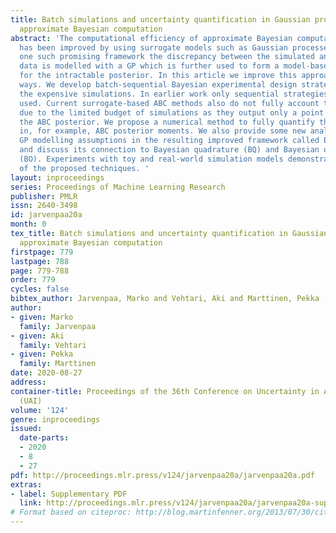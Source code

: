 ```yaml
---
title: Batch simulations and uncertainty quantification in Gaussian process surrogate
  approximate Bayesian computation
abstract: 'The computational efficiency of approximate Bayesian computation (ABC)
  has been improved by using surrogate models such as Gaussian processes (GP). In
  one such promising framework the discrepancy between the simulated and observed
  data is modelled with a GP which is further used to form a model-based estimator
  for the intractable posterior. In this article we improve this approach in several
  ways. We develop batch-sequential Bayesian experimental design strategies to parallellise
  the expensive simulations. In earlier work only sequential strategies have been
  used. Current surrogate-based ABC methods also do not fully account the uncertainty
  due to the limited budget of simulations as they output only a point estimate of
  the ABC posterior. We propose a numerical method to fully quantify the uncertainty
  in, for example, ABC posterior moments. We also provide some new analysis on the
  GP modelling assumptions in the resulting improved framework called Bayesian ABC
  and discuss its connection to Bayesian quadrature (BQ) and Bayesian optimisation
  (BO). Experiments with toy and real-world simulation models demonstrate advantages
  of the proposed techniques. '
layout: inproceedings
series: Proceedings of Machine Learning Research
publisher: PMLR
issn: 2640-3498
id: jarvenpaa20a
month: 0
tex_title: Batch simulations and uncertainty quantification in Gaussian process surrogate
  approximate Bayesian computation
firstpage: 779
lastpage: 788
page: 779-788
order: 779
cycles: false
bibtex_author: Jarvenpaa, Marko and Vehtari, Aki and Marttinen, Pekka
author:
- given: Marko
  family: Jarvenpaa
- given: Aki
  family: Vehtari
- given: Pekka
  family: Marttinen
date: 2020-08-27
address: 
container-title: Proceedings of the 36th Conference on Uncertainty in Artificial Intelligence
  (UAI)
volume: '124'
genre: inproceedings
issued:
  date-parts:
  - 2020
  - 8
  - 27
pdf: http://proceedings.mlr.press/v124/jarvenpaa20a/jarvenpaa20a.pdf
extras:
- label: Supplementary PDF
  link: http://proceedings.mlr.press/v124/jarvenpaa20a/jarvenpaa20a-supp.pdf
# Format based on citeproc: http://blog.martinfenner.org/2013/07/30/citeproc-yaml-for-bibliographies/
---
```

